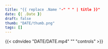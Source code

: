 ```yaml
---
title: "{{ replace .Name "-" " " | title }}"
date: {{ .Date }}
draft: false
thumb: "DATE/thumb.png"
tags: []
---
```


{{< cdnvideo "DATE/DATE.mp4" "" "controls" >}}
